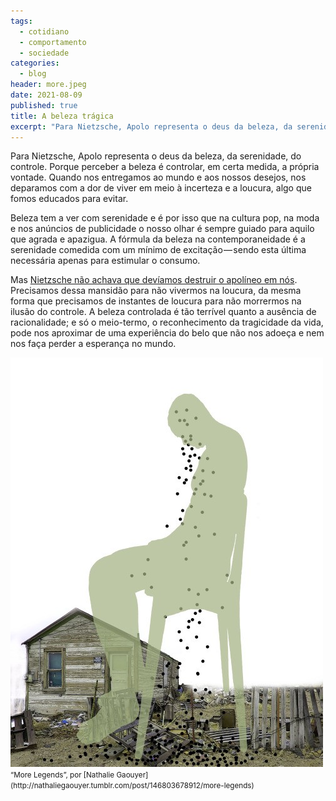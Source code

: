 ```yaml
---
tags: 
  - cotidiano
  - comportamento
  - sociedade
categories:
  - blog
header: more.jpeg
date: 2021-08-09
published: true
title: A beleza trágica
excerpt: "Para Nietzsche, Apolo representa o deus da beleza, da serenidade, do controle. Porque perceber a beleza é controlar, em certa medida, a própria vontade."
---
```


Para Nietzsche, Apolo representa o deus da beleza, da serenidade, do controle. Porque perceber a beleza é controlar, em certa medida, a própria vontade. Quando nos entregamos ao mundo e aos nossos desejos, nos deparamos com a dor de viver em meio à incerteza e a loucura, algo que fomos educados para evitar.

Beleza tem a ver com serenidade e é por isso que na cultura pop, na moda e nos anúncios de publicidade o nosso olhar é sempre guiado para aquilo que agrada e apazigua. A fórmula da beleza na contemporaneidade é a serenidade comedida com um mínimo de excitação — sendo esta última necessária apenas para estimular o consumo.

Mas [Nietzsche não achava que devíamos destruir o apolíneo em nós](http://amzn.to/2jEbjMx). Precisamos dessa mansidão para não vivermos na loucura, da mesma forma que precisamos de instantes de loucura para não morrermos na ilusão do controle. A beleza controlada é tão terrível quanto a ausência de racionalidade; e só o meio-termo, o reconhecimento da tragicidade da vida, pode nos aproximar de uma experiência do belo que não nos adoeça e nem nos faça perder a esperança no mundo.

<img src="/assets/images/more.jpeg">
<small>“More Legends”, por [Nathalie Gaouyer](http://nathaliegaouyer.tumblr.com/post/146803678912/more-legends)</small>
